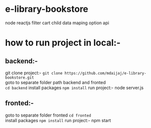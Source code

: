 # e-library-bookstore
node reactjs filter cart child data maping option api

# how to run project in local:-
## backend:-
git clone project:-
`git clone https://github.com/mdaijaj/e-library-bookstore.git` <br>
goto to separate folder path backend and fronted  <br>
`cd backend`
install packages `npm install`
run project:- 
node server.js

## fronted:-
goto to separate folder fronted
`cd fronted`  <br>
install packages `npm install`
run project:- 
npm start
